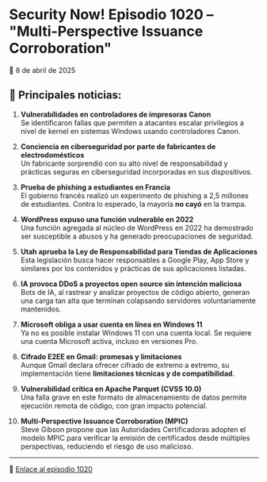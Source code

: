 # Security Now! Episodio 1020 – "Multi-Perspective Issuance Corroboration"
📅 8 de abril de 2025

## 📰 Principales noticias:

1. **Vulnerabilidades en controladores de impresoras Canon**  
   Se identificaron fallas que permiten a atacantes escalar privilegios a nivel de kernel en sistemas Windows usando controladores Canon.

2. **Conciencia en ciberseguridad por parte de fabricantes de electrodomésticos**  
   Un fabricante sorprendió con su alto nivel de responsabilidad y prácticas seguras en ciberseguridad incorporadas en sus dispositivos.

3. **Prueba de phishing a estudiantes en Francia**  
   El gobierno francés realizó un experimento de phishing a 2,5 millones de estudiantes. Contra lo esperado, la mayoría **no cayó** en la trampa.

4. **WordPress expuso una función vulnerable en 2022**  
   Una función agregada al núcleo de WordPress en 2022 ha demostrado ser susceptible a abusos y ha generado preocupaciones de seguridad.

5. **Utah aprueba la Ley de Responsabilidad para Tiendas de Aplicaciones**  
   Esta legislación busca hacer responsables a Google Play, App Store y similares por los contenidos y prácticas de sus aplicaciones listadas.

6. **IA provoca DDoS a proyectos open source sin intención maliciosa**  
   Bots de IA, al rastrear y analizar proyectos de código abierto, generan una carga tan alta que terminan colapsando servidores voluntariamente mantenidos.

7. **Microsoft obliga a usar cuenta en línea en Windows 11**  
   Ya no es posible instalar Windows 11 con una cuenta local. Se requiere una cuenta Microsoft activa, incluso en versiones Pro.

8. **Cifrado E2EE en Gmail: promesas y limitaciones**  
   Aunque Gmail declara ofrecer cifrado de extremo a extremo, su implementación tiene **limitaciones técnicas y de compatibilidad**.

9. **Vulnerabilidad crítica en Apache Parquet (CVSS 10.0)**  
   Una falla grave en este formato de almacenamiento de datos permite ejecución remota de código, con gran impacto potencial.

10. **Multi-Perspective Issuance Corroboration (MPIC)**  
    Steve Gibson propone que las Autoridades Certificadoras adopten el modelo MPIC para verificar la emisión de certificados desde múltiples perspectivas, reduciendo el riesgo de uso malicioso.

---

🔗 [Enlace al episodio 1020](https://www.grc.com/sn/sn-1020.htm)
